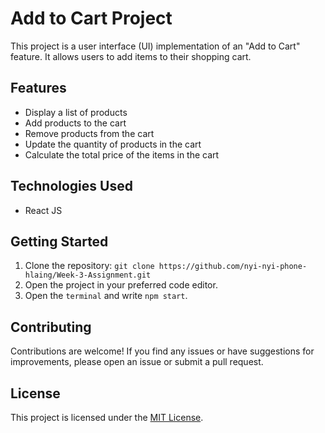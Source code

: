 # Add to Cart Project

This project is a user interface (UI) implementation of an "Add to Cart" feature. It allows users to add items to their shopping cart.

## Features

- Display a list of products
- Add products to the cart
- Remove products from the cart
- Update the quantity of products in the cart
- Calculate the total price of the items in the cart

## Technologies Used

- React JS

## Getting Started

1. Clone the repository: `git clone https://github.com/nyi-nyi-phone-hlaing/Week-3-Assignment.git`
2. Open the project in your preferred code editor.
3. Open the `terminal` and write `npm start`.

## Contributing

Contributions are welcome! If you find any issues or have suggestions for improvements, please open an issue or submit a pull request.

## License

This project is licensed under the [MIT License](LICENSE).
